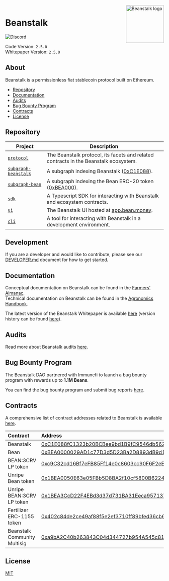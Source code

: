 [discord-badge]: https://img.shields.io/discord/880413392916054098?label=Beanstalk
[discord-url]: https://discord.gg/beanstalk
[proj-protocol]: /protocol
[proj-sdk]: /projects/sdk
[proj-ui]: /projects/ui
[proj-subgraph-beanstalk]: /projects/subgraph-beanstalk
[proj-subgraph-bean]: /projects/subgraph-bean
[proj-cli]: /projects/cli
[es-beanstalk]: https://etherscan.io/address/0xC1E088fC1323b20BCBee9bd1B9fC9546db5624C5
[es-bean]: https://etherscan.io/address/0xBEA0000029AD1c77D3d5D23Ba2D8893dB9d1Efab

<img src="https://github.com/BeanstalkFarms/Beanstalk-Brand-Assets/blob/main/BEAN/bean-128x128.png" alt="Beanstalk logo" align="right" width="120" />

# Beanstalk

[![Discord][discord-badge]][discord-url]

Code Version: `2.5.0` <br>
Whitepaper Version: `2.5.0`

## About

Beanstalk is a permissionless fiat stablecoin protocol built on Ethereum.

- [Repository](#repository)
- [Documentation](#documentation)
- [Audits](#audits)
- [Bug Bounty Program](#bug-bounty-program)
- [Contracts](#contracts)
- [License](#license)

## Repository

| Project                                         | Description                                                                          |
| ----------------------------------------------- | ------------------------------------------------------------------------------------ |
| [`protocol`][proj-protocol]                     | The Beanstalk protocol, its facets and related contracts in the Beanstalk ecosystem. |
| [`subgraph-beanstalk`][proj-subgraph-beanstalk] | A subgraph indexing Beanstalk ([0xC1E088][es-beanstalk]).                            |
| [`subgraph-bean`][proj-subgraph-bean]           | A subgraph indexing the Bean ERC-20 token ([0xBEA000][es-bean]).                     |
| [`sdk`][proj-sdk]                               | A Typescript SDK for interacting with Beanstalk and ecosystem contracts.             |
| [`ui`][proj-ui]                                 | The Beanstalk UI hosted at [app.bean.money](https://app.bean.money).                 |
| [`cli`][proj-cli]                               | A tool for interacting with Beanstalk in a development environment.                  |

## Development

If you are a developer and would like to contribute, please see our [DEVELOPER.md](./DEVELOPER.md) document for how to get started.

## Documentation

Conceptual documentation on Beanstalk can be found in the [Farmers' Almanac](https://docs.bean.money/almanac). <br>
Technical documentation on Beanstalk can be found in the [Agronomics Handbook](https://docs.bean.money/developers).

The latest version of the Beanstalk Whitepaper is available [here](https://bean.money/beanstalk.pdf) (version history can be found [here](https://github.com/BeanstalkFarms/Beanstalk-Whitepaper/tree/main/version-history)).

## Audits

Read more about Beanstalk audits [here](https://docs.bean.money/almanac/protocol/audits).

## Bug Bounty Program

The Beanstalk DAO partnered with Immunefi to launch a bug bounty program with rewards up to **1.1M Beans**.

You can find the bug bounty program and submit bug reports [here](https://immunefi.com/bounty/beanstalk).

## Contracts

A comprehensive list of contract addresses related to Beanstalk is available [here](https://docs.bean.money/almanac/protocol/contracts).

| Contract                     | Address                                                                                                               |
| :--------------------------- | :-------------------------------------------------------------------------------------------------------------------- |
| Beanstalk                    | [0xC1E088fC1323b20BCBee9bd1B9fC9546db5624C5][es-beanstalk]                                                            |
| Bean                         | [0xBEA0000029AD1c77D3d5D23Ba2D8893dB9d1Efab][es-bean]                                                                 |
| BEAN:3CRV LP token           | [0xc9C32cd16Bf7eFB85Ff14e0c8603cc90F6F2eE49](https://etherscan.io/address/0xc9C32cd16Bf7eFB85Ff14e0c8603cc90F6F2eE49) |
| Unripe Bean token            | [0x1BEA0050E63e05FBb5D8BA2f10cf5800B6224449](https://etherscan.io/address/0x1BEA0050E63e05FBb5D8BA2f10cf5800B6224449) |
| Unripe BEAN:3CRV LP token    | [0x1BEA3CcD22F4EBd3d37d731BA31Eeca95713716D](https://etherscan.io/address/0x1BEA3CcD22F4EBd3d37d731BA31Eeca95713716D) |
| Fertilizer ERC-1155 token    | [0x402c84de2ce49af88f5e2ef3710ff89bfed36cb6](https://etherscan.io/address/0x402c84de2ce49af88f5e2ef3710ff89bfed36cb6) |
| Beanstalk Community Multisig | [0xa9bA2C40b263843C04d344727b954A545c81D043](https://etherscan.io/address/0xa9bA2C40b263843C04d344727b954A545c81D043) |

## License

[MIT](https://github.com/BeanstalkFarms/Beanstalk/blob/master/LICENSE.txt)

